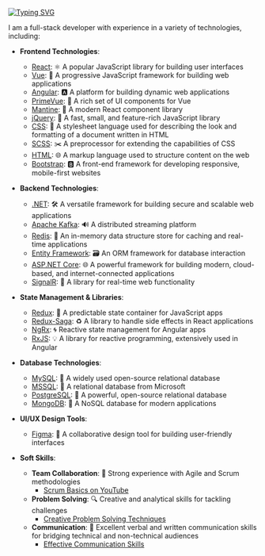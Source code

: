 

[![Typing SVG](https://readme-typing-svg.demolab.com?font=Fira+Code&pause=1000&width=435&lines=Hi+There+%F0%9F%91%8B+;I+am+YAVUZ+KURU)](https://git.io/typing-svg)
 



I am a full-stack developer with experience in a variety of technologies, including:

* **Frontend Technologies**:
  - [React](https://reactjs.org/): ⚛️ A popular JavaScript library for building user interfaces  
  - [Vue](https://vuejs.org/): 🖖 A progressive JavaScript framework for building web applications  
  - [Angular](https://angular.io/): 🅰️ A platform for building dynamic web applications  
  - [PrimeVue](https://www.primefaces.org/primevue/): 🌟 A rich set of UI components for Vue  
  - [Mantine](https://mantine.dev/): 🎨 A modern React component library  
  - [jQuery](https://jquery.com/): 💎 A fast, small, and feature-rich JavaScript library  
  - [CSS](https://developer.mozilla.org/en-US/docs/Web/CSS): 🎨 A stylesheet language used for describing the look and formatting of a document written in HTML  
  - [SCSS](https://sass-lang.com/): ✂️ A preprocessor for extending the capabilities of CSS  
  - [HTML](https://developer.mozilla.org/en-US/docs/Web/HTML): 🌐 A markup language used to structure content on the web  
  - [Bootstrap](https://getbootstrap.com/): 🅱️ A front-end framework for developing responsive, mobile-first websites  

* **Backend Technologies**:
  - [.NET](https://dotnet.microsoft.com/): 🛠️ A versatile framework for building secure and scalable web applications  
  - [Apache Kafka](https://kafka.apache.org/): 🔊 A distributed streaming platform  
  - [Redis](https://redis.io/): 🚀 An in-memory data structure store for caching and real-time applications  
  - [Entity Framework](https://learn.microsoft.com/en-us/ef/): 🗃️ An ORM framework for database interaction  
  - [ASP.NET Core](https://learn.microsoft.com/en-us/aspnet/core/): 🌐 A powerful framework for building modern, cloud-based, and internet-connected applications  
  - [SignalR](https://learn.microsoft.com/en-us/aspnet/core/signalr/): 📡 A library for real-time web functionality  

* **State Management & Libraries**:
  - [Redux](https://redux.js.org/): 🔗 A predictable state container for JavaScript apps  
  - [Redux-Saga](https://redux-saga.js.org/): ♻️ A library to handle side effects in React applications  
  - [NgRx](https://ngrx.io/): 🌀 Reactive state management for Angular apps 
  - [RxJS](https://rxjs.dev/): 💡 A library for reactive programming, extensively used in Angular  

* **Database Technologies**:
  - [MySQL](https://www.mysql.com/): 🐬 A widely used open-source relational database  
  - [MSSQL](https://www.microsoft.com/en-us/sql-server/): 💼 A relational database from Microsoft  
  - [PostgreSQL](https://www.postgresql.org/): 🐘 A powerful, open-source relational database  
  - [MongoDB](https://www.mongodb.com/): 🍃 A NoSQL database for modern applications  

* **UI/UX Design Tools**:
  - [Figma](https://www.figma.com/): 🎨 A collaborative design tool for building user-friendly interfaces  

* **Soft Skills**:
  - **Team Collaboration**: 🤝 Strong experience with Agile and Scrum methodologies  
    - [Scrum Basics on YouTube](https://www.youtube.com/watch?v=9TycLR0TqFA)  
  - **Problem Solving**: 🔍 Creative and analytical skills for tackling challenges  
    - [Creative Problem Solving Techniques](https://www.youtube.com/watch?v=klAE9ML0XLs)  
  - **Communication**: 💬 Excellent verbal and written communication skills for bridging technical and non-technical audiences  
    - [Effective Communication Skills](https://www.youtube.com/watch?v=HAnw168huqA)  

